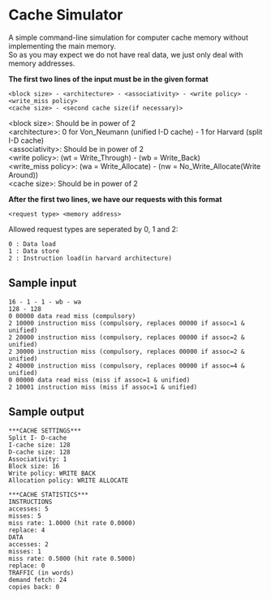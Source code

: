 # Cache Simulator

A simple command-line simulation for computer cache memory without implementing the main memory.<br>
So as you may expect we do not have real data, we just only deal with memory addresses.<br>

**The first two lines of the input must be in the given format**

```
<block size> - <architecture> - <associativity> - <write policy> - <write_miss policy>
<cache size> - <second cache size(if necessary)>
```
\<block size>: Should be in power of 2<br>
\<architecture>: 0 for Von_Neumann (unified I-D cache) - 1 for Harvard (split I-D cache)<br>
\<associativity>: Should be in power of 2<br>
\<write policy>: (wt = Write_Through) - (wb = Write_Back)<br>
\<write_miss policy>: (wa = Write_Allocate) - (nw = No_Write_Allocate(Write Around))<br>
\<cache size>: Should be in power of 2<br>

**After the first two lines, we have our requests with this format**

```
<request type> <memory address>
```

Allowed request types are seperated by 0, 1 and 2: <br>
```
0 : Data load
1 : Data store
2 : Instruction load(in harvard architecture)
```
## Sample input
``` 
16 - 1 - 1 - wb - wa
128 - 128
0 00000 data read miss (compulsory)
2 10000 instruction miss (compulsory, replaces 00000 if assoc=1 & unified)
2 20000 instruction miss (compulsory, replaces 00000 if assoc=2 & unified)
2 30000 instruction miss (compulsory, replaces 00000 if assoc=2 & unified)
2 40000 instruction miss (compulsory, replaces 00000 if assoc=4 & unified)
0 00000 data read miss (miss if assoc=1 & unified)
2 10001 instruction miss (miss if assoc=1 & unified)
```
## Sample output
```
***CACHE SETTINGS***
Split I- D-cache
I-cache size: 128
D-cache size: 128
Associativity: 1
Block size: 16
Write policy: WRITE BACK
Allocation policy: WRITE ALLOCATE

***CACHE STATISTICS***
INSTRUCTIONS
accesses: 5
misses: 5
miss rate: 1.0000 (hit rate 0.0000)
replace: 4
DATA
accesses: 2
misses: 1
miss rate: 0.5000 (hit rate 0.5000)
replace: 0
TRAFFIC (in words)
demand fetch: 24
copies back: 0
```